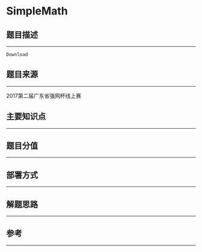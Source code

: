 # SimpleMath

## 题目描述
---
```
Download
```

## 题目来源
---
2017第二届广东省强网杯线上赛

## 主要知识点
---


## 题目分值
---


## 部署方式
---


## 解题思路
---


## 参考
---
